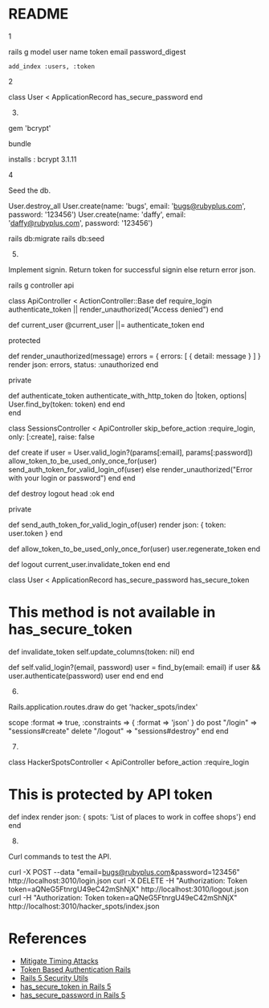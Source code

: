 # README


1

rails g model user name token email password_digest

    add_index :users, :token

2

class User < ApplicationRecord
  has_secure_password
end

3. 

gem 'bcrypt'

bundle

installs : bcrypt 3.1.11

4

Seed the db.

User.destroy_all
User.create(name: 'bugs', email: 'bugs@rubyplus.com', password: '123456')
User.create(name: 'daffy', email: 'daffy@rubyplus.com', password: '123456')

rails db:migrate
rails db:seed

5.

Implement signin. Return token for successful signin else return error json.

rails g controller api


class ApiController < ActionController::Base
  def require_login
    authenticate_token || render_unauthorized("Access denied")
  end
      
  def current_user
    @current_user ||= authenticate_token
  end
  
  protected
  
  def render_unauthorized(message)
    errors = { errors: [ { detail: message } ] }
    render json: errors, status: :unauthorized
  end
  
  private
  
  def authenticate_token
    authenticate_with_http_token do |token, options|
      User.find_by(token: token)
    end
  end  
end


class SessionsController < ApiController
  skip_before_action :require_login, only: [:create], raise: false

  def create
    if user = User.valid_login?(params[:email], params[:password])
      allow_token_to_be_used_only_once_for(user)
      send_auth_token_for_valid_login_of(user)
    else
      render_unauthorized("Error with your login or password")
    end
  end

  def destroy
    logout
    head :ok
  end

  private
  
  def send_auth_token_for_valid_login_of(user)
    render json: { token: user.token }
  end
  
  def allow_token_to_be_used_only_once_for(user)
    user.regenerate_token
  end
  
  def logout
    current_user.invalidate_token
  end
end

class User < ApplicationRecord
  has_secure_password
  has_secure_token
  
  # This method is not available in has_secure_token
  def invalidate_token
    self.update_columns(token: nil)
  end
  
  def self.valid_login?(email, password)
    user = find_by(email: email)
    if user && user.authenticate(password)
      user
    end
  end
end


6.

Rails.application.routes.draw do
  get 'hacker_spots/index'

  scope :format => true, :constraints => { :format => 'json' } do
    post   "/login"       => "sessions#create"
    delete "/logout"      => "sessions#destroy"
  end
end

7.

class HackerSpotsController < ApiController
  before_action :require_login
  
  # This is protected by API token
  def index
    render json: { spots: 'List of places to work in coffee shops'}
  end
end

8.
Curl commands to test the API.

curl -X POST --data "email=bugs@rubyplus.com&password=123456" http://localhost:3010/login.json
curl -X DELETE -H "Authorization: Token token=aQNeG5FtnrgU49eC42mShNjX" http://localhost:3010/logout.json
curl -H "Authorization: Token token=aQNeG5FtnrgU49eC42mShNjX" http://localhost:3010/hacker_spots/index.json


References
============

- [Mitigate Timing Attacks](http://api.rubyonrails.org/classes/ActionController/HttpAuthentication/Token.html 'Rails Token Authentication')
- [Token Based Authentication Rails](https://www.codeschool.com/blog/2014/02/03/token-based-authentication-rails/ 'Token Based Authentication Rails')
- [Rails 5 Security Utils](https://github.com/rails/rails/blob/92703a9ea5d8b96f30e0b706b801c9185ef14f0e/activesupport/lib/active_support/security_utils.rb 'Rails 5 Security Utils')
- [has_secure_token in Rails 5](http://api.rubyonrails.org/classes/ActiveRecord/SecureToken/ClassMethods.html 'has_secure_token in Rails 5')
- [has_secure_password in Rails 5](http://api.rubyonrails.org/classes/ActiveModel/SecurePassword/ClassMethods.html 'has_secure_password in Rails 5')